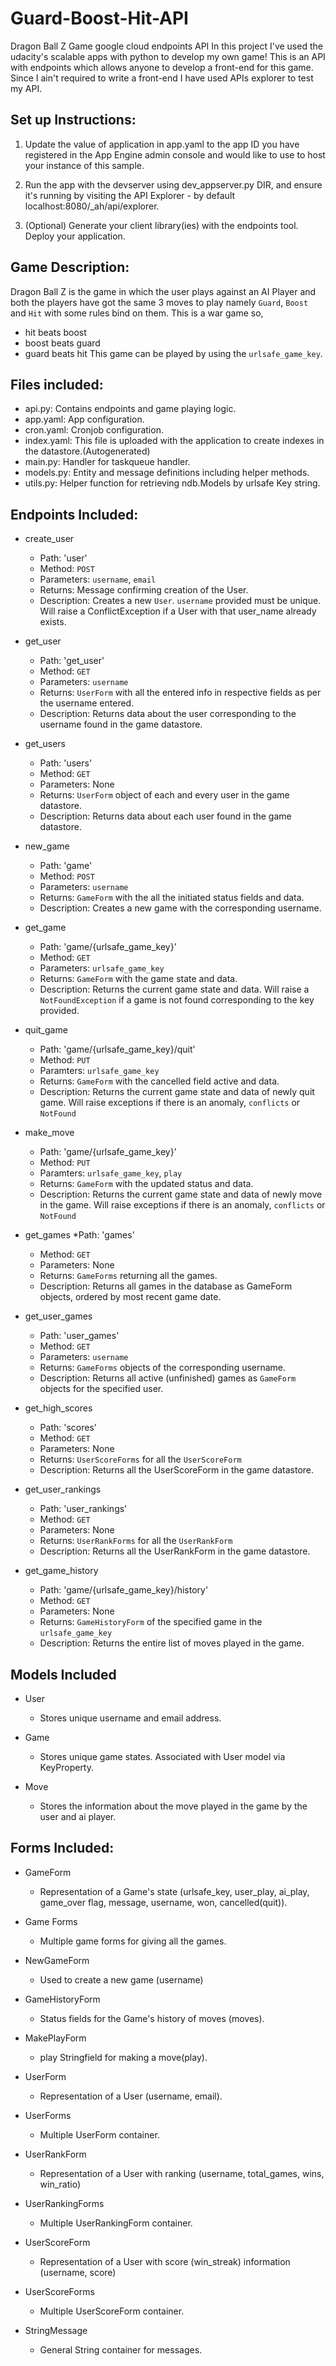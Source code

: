 # Guard-Boost-Hit-API
Dragon Ball Z Game google cloud endpoints API
In this project I've used the udacity's scalable apps with python to develop my own game! This is an API with endpoints which allows anyone to develop a front-end for this game. Since I ain't required to write a front-end I have used APIs explorer to test my API.

## Set up Instructions:
1. Update the value of application in app.yaml to the app ID you have registered in the App Engine admin console and would like to use to host your instance of this sample.

2. Run the app with the devserver using dev_appserver.py DIR, and ensure it's running by visiting the API Explorer - by default localhost:8080/_ah/api/explorer.

3. (Optional) Generate your client library(ies) with the endpoints tool. Deploy your application.

## Game Description:

Dragon Ball Z is the game in which the user plays against an AI Player and both the players have got the same 3 moves to play namely ```Guard```, ```Boost``` and ```Hit``` with some rules bind on them.
This is a war game so,
  * hit beats boost
  * boost beats guard
  * guard beats hit
This game can be played by using the ```urlsafe_game_key```.

## Files included:
* api.py: Contains endpoints and game playing logic.
* app.yaml: App configuration.
* cron.yaml: Cronjob configuration.
* index.yaml: This file is uploaded with the application to create indexes in the datastore.(Autogenerated)
* main.py: Handler for taskqueue handler.
* models.py: Entity and message definitions including helper methods.
* utils.py: Helper function for retrieving ndb.Models by urlsafe Key string.

## Endpoints Included:
* create_user
  * Path: 'user'
  * Method: ```POST```
  * Parameters: ```username```, ```email```
  * Returns: Message confirming creation of the User.
  * Description: Creates a new ```User```. ```username``` provided must be unique. Will raise a ConflictException if a  User with that user_name already exists.

* get_user
  * Path: 'get_user'
  * Method: ```GET```
  * Parameters: ```username```
  * Returns: ```UserForm``` with all the entered info in respective fields as per the username entered.
  * Description: Returns data about the user corresponding to the username found in the game datastore.

* get_users
  * Path: 'users'
  * Method: ```GET```
  * Parameters: None
  * Returns: ```UserForm``` object of each and every user in the game datastore.
  * Description: Returns data about each user found in the game datastore.

* new_game
  * Path: 'game'
  * Method: ```POST```
  * Parameters: ```username```
  * Returns: ```GameForm``` with the all the initiated status fields and data.
  * Description: Creates a new game with the corresponding username.

* get_game
  * Path: 'game/{urlsafe_game_key}'
  * Method: ```GET```
  * Parameters: ```urlsafe_game_key```
  * Returns: ```GameForm``` with the game state and data.
  * Description:  Returns the current game state and data. Will raise a ```NotFoundException``` if a game is not found corresponding to the key provided.

* quit_game
  * Path: 'game/{urlsafe_game_key}/quit'
  * Method: ```PUT```
  * Paramters: ```urlsafe_game_key```
  * Returns: ```GameForm``` with the cancelled field active and data.
  * Description: Returns the current game state and data of newly quit game. Will raise exceptions if there is an anomaly, ```conflicts``` or ```NotFound```

* make_move
  * Path: 'game/{urlsafe_game_key}'
  * Method: ```PUT```
  * Paramters: ```urlsafe_game_key```, ```play```
  * Returns: ```GameForm``` with the updated status and data.
  * Description: Returns the current game state and data of newly move in the game. Will raise exceptions if there is an anomaly, ```conflicts``` or ```NotFound```

* get_games
  *Path: 'games'
  * Method: ```GET```
  * Parameters: None
  * Returns: ```GameForms``` returning all the games.
  * Description: Returns all games in the database as GameForm objects, ordered by most recent game date.

* get_user_games
  * Path: 'user_games'
  * Method: ```GET```
  * Parameters: ```username```
  * Returns: ```GameForms``` objects of the corresponding username.
  * Description: Returns all active (unfinished) games as ```GameForm``` objects for the specified user.

* get_high_scores
  * Path: 'scores'
  * Method: ```GET```
  * Parameters: None
  * Returns: ```UserScoreForms``` for all the ```UserScoreForm```
  * Description: Returns all the UserScoreForm in the game datastore.

* get_user_rankings
  * Path: 'user_rankings'
  * Method: ```GET```
  * Parameters: None
  * Returns: ```UserRankForms``` for all the ```UserRankForm```
  * Description: Returns all the UserRankForm in the game datastore.

* get_game_history
  * Path: 'game/{urlsafe_game_key}/history'
  * Method: ```GET```
  * Parameters: None
  * Returns: ```GameHistoryForm``` of the specified game in the ```urlsafe_game_key```
  * Description: Returns the entire list of moves played in the game.

## Models Included

* User
  * Stores unique username and email address.

* Game
  * Stores unique game states. Associated with User model via KeyProperty.

* Move
  * Stores the information about the move played in the game by the user and ai player.

## Forms Included:

* GameForm
  * Representation of a Game's state (urlsafe_key, user_play, ai_play, game_over flag, message, username, won, cancelled(quit)).

* Game Forms
  * Multiple game forms for giving all the games.

* NewGameForm
  * Used to create a new game (username)

* GameHistoryForm
  * Status fields for the Game's history of moves (moves).

* MakePlayForm
  * play Stringfield for making a move(play).

* UserForm
  * Representation of a User (username, email).

* UserForms
  * Multiple UserForm container.

* UserRankForm
  * Representation of a User with ranking (username, total_games, wins, win_ratio)

* UserRankingForms
  * Multiple UserRankingForm container.

* UserScoreForm
  * Representation of a User with score (win_streak) information (username, score)

* UserScoreForms
  * Multiple UserScoreForm container.

* StringMessage
  * General String container for messages.






